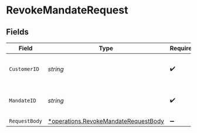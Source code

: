 # RevokeMandateRequest


## Fields

| Field                                                                                       | Type                                                                                        | Required                                                                                    | Description                                                                                 | Example                                                                                     |
| ------------------------------------------------------------------------------------------- | ------------------------------------------------------------------------------------------- | ------------------------------------------------------------------------------------------- | ------------------------------------------------------------------------------------------- | ------------------------------------------------------------------------------------------- |
| `CustomerID`                                                                                | *string*                                                                                    | :heavy_check_mark:                                                                          | Provide the ID of the related customer.                                                     | cst_5B8cwPMGnU                                                                              |
| `MandateID`                                                                                 | *string*                                                                                    | :heavy_check_mark:                                                                          | Provide the ID of the related mandate.                                                      | mdt_5B8cwPMGnU                                                                              |
| `RequestBody`                                                                               | [*operations.RevokeMandateRequestBody](../../models/operations/revokemandaterequestbody.md) | :heavy_minus_sign:                                                                          | N/A                                                                                         |                                                                                             |